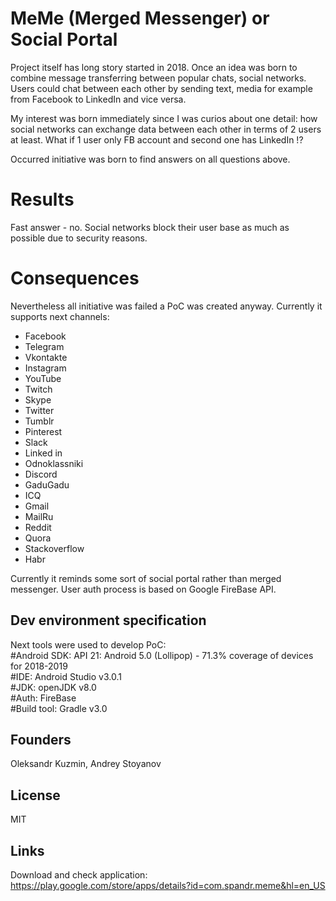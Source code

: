 # MeMe (Merged Messenger) or Social Portal

Project itself has long story started in 2018. Once an idea was born to combine message transferring
between popular chats, social networks. Users could chat between each other by sending text, media for
example from Facebook to LinkedIn and vice versa.

My interest was born immediately since I was curios about one detail: how social networks can
exchange data between each other in terms of 2 users at least. What if 1 user only FB account and
second one has LinkedIn !?

Occurred initiative was born to find answers on all questions above.

# Results
Fast answer - no. Social networks block their user base as much as possible due to security reasons.

# Consequences
Nevertheless all initiative was failed a PoC was created anyway. Currently it supports next channels:
- Facebook
- Telegram
- Vkontakte
- Instagram
- YouTube
- Twitch
- Skype
- Twitter
- Tumblr
- Pinterest
- Slack
- Linked in
- Odnoklassniki
- Discord
- GaduGadu
- ICQ
- Gmail
- MailRu
- Reddit
- Quora
- Stackoverflow
- Habr

Currently it reminds some sort of social portal rather than merged messenger.
User auth process is based on Google FireBase API.

## Dev environment specification
Next tools were used to develop PoC:<br />
#Android SDK: API 21: Android 5.0 (Lollipop) - 71.3% coverage of devices for 2018-2019<br />
#IDE: Android Studio v3.0.1<br />
#JDK: openJDK v8.0<br />
#Auth: FireBase<br />
#Build tool: Gradle v3.0<br />

## Founders
Oleksandr Kuzmin, Andrey Stoyanov

## License
MIT

## Links
Download and check application: https://play.google.com/store/apps/details?id=com.spandr.meme&hl=en_US